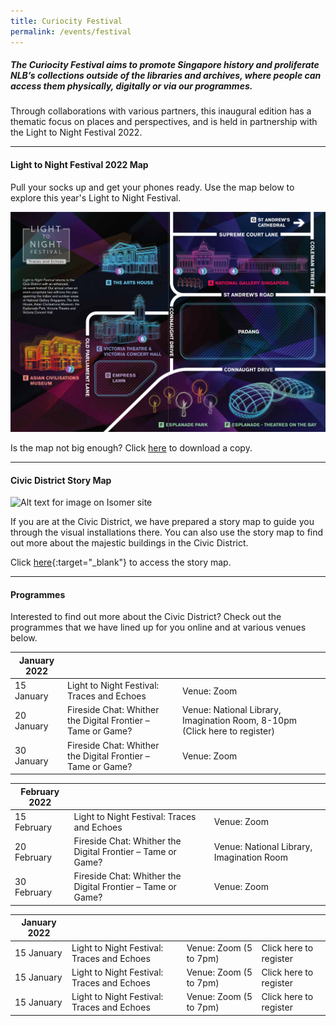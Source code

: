 ```yaml
---
title: Curiocity Festival
permalink: /events/festival
---
```

##### **The Curiocity Festival aims to promote Singapore history and proliferate NLB’s collections outside of the libraries and archives, where people can access them physically, digitally or via our programmes.**

Through collaborations with various partners, this inaugural edition has a thematic focus on places and perspectives, and is held in partnership with the Light to Night Festival 2022.

___

#### **Light to Night Festival 2022 Map**

Pull your socks up and get your phones ready. Use the map below to explore this year's Light to Night Festival.

![Alt text for image on Isomer site](/images/sample_light_map.jpg)

Is the map not big enough? Click [here](/files/sample-light-map.pdf) to download a copy.

________

#### **Civic District Story Map**

![Alt text for image on Isomer site](/images/storymap-image-padang.png)

If you are at the Civic District, we have prepared a story map to guide you through the visual installations there. You can also use the story map to find out more about the majestic buildings in the Civic District.

Click [here](https://uploads.knightlab.com/storymapjs/04f5c05311b7e48aadefd0cdd269c308/historic-padang/index.html){:target="_blank"} to access the story map.

_____

#### **Programmes**

Interested to find out more about the Civic District? Check out the programmes that we have lined up for you online and at various venues below.

| **January 2022** | | |
| -------- | -------- | -------- |
| 15 January     | Light to Night Festival: Traces and Echoes    | Venue: Zoom     |
| 20 January     |Fireside Chat: Whither the Digital Frontier – Tame or Game?   | Venue: National Library, Imagination Room, 8-10pm (Click here to register)     |
| 30 January     | Fireside Chat: Whither the Digital Frontier – Tame or Game?     | Venue: Zoom     |

| **February 2022** | | |
| -------- | -------- | -------- |
| 15 February     | Light to Night Festival: Traces and Echoes    | Venue: Zoom     |
| 20 February     |Fireside Chat: Whither the Digital Frontier – Tame or Game?   | Venue: National Library, Imagination Room     |
| 30 February     | Fireside Chat: Whither the Digital Frontier – Tame or Game?     | Venue: Zoom     |



|  **January 2022** | | | |
| -------- | -------- | -------- | -------- |
| 15 January     | Light to Night Festival: Traces and Echoes     | Venue: Zoom (5 to 7pm)     | Click here to register     |
| 15 January     | Light to Night Festival: Traces and Echoes     | Venue: Zoom (5 to 7pm)     | Click here to register     |
| 15 January     | Light to Night Festival: Traces and Echoes     | Venue: Zoom (5 to 7pm)     | Click here to register     |

